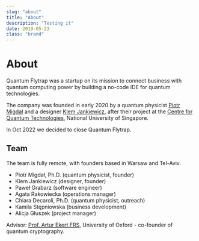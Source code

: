 ```yaml
---
slug: "about"
title: "About"
description: "Testing it"
date: 2019-05-23
class: "brand"
---
```


# About

Quantum Flytrap was a startup on its mission to connect business with quantum computing power by building a no-code IDE for quantum technologies.

The company was founded in early 2020 by a quantum physicist [Piotr Migdał](https://www.linkedin.com/in/piotrmigdal/) and a designer [Klem Jankiewicz](https://www.linkedin.com/in/klem-jankiewicz/), after their project at the [Centre for Quantum Technologies](https://www.quantumlah.org/), National University of Singapore.

In Oct 2022 we decided to close Quantum Flytrap.

## Team

The team is fully remote, with founders based in Warsaw and Tel-Aviv.

- Piotr Migdał, Ph.D. (quantum physicist, founder)
- Klem Jankiewicz (designer, founder)
- Paweł Grabarz (software engineer)
- Agata Rakowiecka (operations manager)
- Chiara Decaroli, Ph.D. (quantum physicist, outreach)
- Kamila Stępniowska (business development)
- Alicja Głuszek (project manager)

Advisor: [Prof. Artur Ekert FRS](https://en.wikipedia.org/wiki/Artur_Ekert), University of Oxford - co-founder of quantum cryptography.
